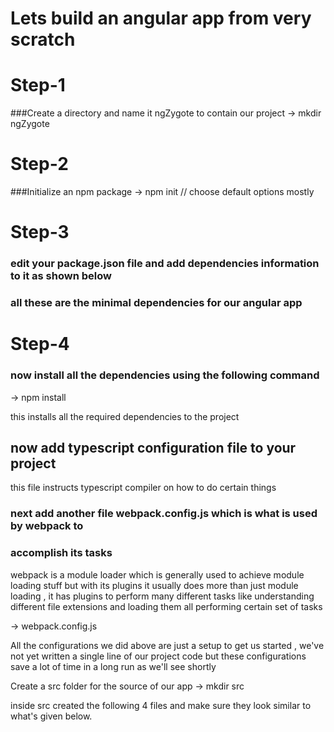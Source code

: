# Lets build an angular app from very scratch 

# Step-1 
###Create a directory and name it ngZygote to contain our project 
-> mkdir ngZygote 

# Step-2  
###Initialize an npm package 
-> npm init // choose default options mostly 

# Step-3 
### edit your package.json file and add dependencies information to it as shown below 
### all these are the minimal dependencies for our angular app 

# Step-4 
### now install all the dependencies using the following command 
-> npm install 

 this installs all the required dependencies to the project 

## now add typescript configuration file to your project 
this file instructs typescript compiler on how to do certain things 

### next add another file webpack.config.js which is what is used by webpack to 
### accomplish its tasks 

 webpack is a module loader which is generally used to achieve module loading stuff but 
 with its plugins it usually does more than just module loading , it has plugins to 
 perform many different tasks like 
 understanding different file extensions and loading them all 
 performing certain set of tasks 

-> webpack.config.js 


 All the configurations we did above are just a setup to get us started , we've not yet 
 written a single line of our project code but these configurations save a lot of time 
 in a long run as we'll see shortly 

 Create a src folder for the source of our app 
-> mkdir src

 inside src created the following 4 files and make sure they look similar to what's given below. 

